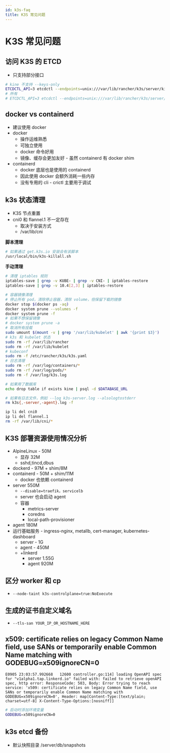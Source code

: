 ```yaml
---
id: k3s-faq
title: K3S 常见问题
---
```



# K3S 常见问题

## 访问 K3S 的 ETCD
* 只支持部分接口

```bash
# kine 不支持 --keys-only
ETCDCTL_API=3 etcdctl --endpoints=unix:///var/lib/rancher/k3s/server/kine.sock get /registry/clusterrolebindings/system:kube-dns
# 所有
# ETCDCTL_API=3 etcdctl --endpoints=unix:///var/lib/rancher/k3s/server/kine.sock get / --prefix
```

## docker vs containerd
* 建议使用 docker
* docker
  * 操作运维熟悉
  * 可独立使用
  * docker 命令好用
  * 镜像、缓存会更加友好 - 虽然 containerd 有 docker shim
* containerd
  * docker 底层也是使用的 containerd
  * 因此使用 docker 会额外消耗一些内存
  * 没有专用的 cli - crictl 主要用于调试


## k3s 状态清理
* K3S 节点重置
* cni0 和 flannel.1 不一定存在
  * 取决于安装方式
  * /var/lib/cni

__脚本清理__

```bash
# 如果通过 get.k3s.io 安装会有该脚本
/usr/local/bin/k3s-killall.sh
```
__手动清理__

```bash
# 清理 iptables 规则
iptables-save | grep -v KUBE- | grep -v CNI- | iptables-restore
iptables-save | grep -v 10.4[2,3] | iptables-restore

# 容器镜像清理
# 停止所有 pod，清除停止容器，清除 volume，但保留下载的镜像
docker stop $(docker ps -aq)
docker system prune --volumes -f
docker system prune -f
# 如果不想保留镜像
# docker system prune -a
# 取消所有挂载
sudo umount $(mount -v | grep '/var/lib/kubelet' | awk '{print $3}')
# k3s 和 kubelet 状态
sudo rm -rf /var/lib/rancher
sudo rm -rf /var/lib/kubelet
# kubeconf
sudo rm -f /etc/rancher/k3s/k3s.yaml
# 日志清理
sudo rm -rf /var/log/containers/*
sudo rm -rf /var/log/pods/*
sudo rm -f /var/log/k3s.log

# 如果用了数据库
echo drop table if exists kine | psql -d $DATABASE_URL

# 如果有日志文件，例如 --log k3s-server.log --alsologtostderr
rm k3s{,-server,-agent}.log -f

ip li del cni0
ip li del flannel.1
rm -rf /var/lib/cni/*
```


## K3S 部署资源使用情况分析

* AlpineLinux - 50M
  * 显存 32M
  * sshd,tincd,dbus
* dockerd - 97M + shim/8M
* containerd - 50M + shim/11M
  * docker 也依赖 containerd
* server 550M
  * `--disable=traefik，servicelb`
  * server 也会启动 agent
  * 容器
    * metrics-server
    * coredns
    * local-path-provisioner
* agent 180M
* 运行基础服务 - ingress-nginx, metallb, cert-manager, kubernetes-dashboard
  * server - 1G
  * agent - 450M
  * +linkerd
    * server 1.55G
    * agent 920M

## 区分 worker 和 cp
* `--node-taint k3s-controlplane=true:NoExecute`

## 生成的证书自定义域名
* `--tls-san YOUR_IP_OR_HOSTNAME_HERE`

## x509: certificate relies on legacy Common Name field, use SANs or temporarily enable Common Name matching with GODEBUG=x509ignoreCN=0

```
E0905 23:03:57.992668   12600 controller.go:114] loading OpenAPI spec for "v1alpha1.tap.linkerd.io" failed with: failed to retrieve openAPI spec, http error: ResponseCode: 503, Body: Error trying to reach service: 'x509: certificate relies on legacy Common Name field, use SANs or temporarily enable Common Name matching with GODEBUG=x509ignoreCN=0', Header: map[Content-Type:[text/plain; charset=utf-8] X-Content-Type-Options:[nosniff]]
```

```bash
# 启动时添加环境变量
GODEBUG=x509ignoreCN=0
```

## k3s etcd 备份
* 默认快照目录 /server/db/snapshots
